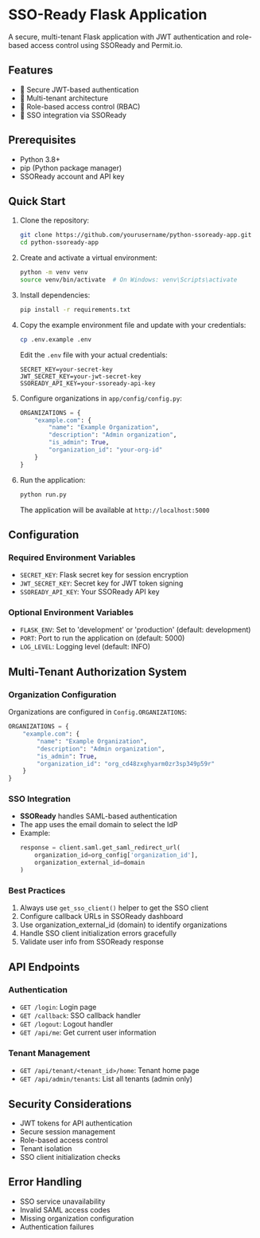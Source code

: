 # SSO-Ready Flask Application

A secure, multi-tenant Flask application with JWT authentication and role-based access control using SSOReady and Permit.io.

## Features

- 🔐 Secure JWT-based authentication
- 🏢 Multi-tenant architecture
- 👥 Role-based access control (RBAC)
- 🔄 SSO integration via SSOReady

## Prerequisites

- Python 3.8+
- pip (Python package manager)
- SSOReady account and API key

## Quick Start

1. Clone the repository:

   ```bash
   git clone https://github.com/yourusername/python-ssoready-app.git
   cd python-ssoready-app
   ```

2. Create and activate a virtual environment:

   ```bash
   python -m venv venv
   source venv/bin/activate  # On Windows: venv\Scripts\activate
   ```

3. Install dependencies:

   ```bash
   pip install -r requirements.txt
   ```

4. Copy the example environment file and update with your credentials:

   ```bash
   cp .env.example .env
   ```

   Edit the `.env` file with your actual credentials:
   ```env
   SECRET_KEY=your-secret-key
   JWT_SECRET_KEY=your-jwt-secret-key
   SSOREADY_API_KEY=your-ssoready-api-key
   ```

5. Configure organizations in `app/config/config.py`:
   ```python
   ORGANIZATIONS = {
       "example.com": {
           "name": "Example Organization",
           "description": "Admin organization",
           "is_admin": True,
           "organization_id": "your-org-id"
       }
   }
   ```

6. Run the application:

   ```bash
   python run.py
   ```

   The application will be available at `http://localhost:5000`

## Configuration

### Required Environment Variables

- `SECRET_KEY`: Flask secret key for session encryption
- `JWT_SECRET_KEY`: Secret key for JWT token signing
- `SSOREADY_API_KEY`: Your SSOReady API key

### Optional Environment Variables

- `FLASK_ENV`: Set to 'development' or 'production' (default: development)
- `PORT`: Port to run the application on (default: 5000)
- `LOG_LEVEL`: Logging level (default: INFO)

## Multi-Tenant Authorization System

### Organization Configuration

Organizations are configured in `Config.ORGANIZATIONS`:
```python
ORGANIZATIONS = {
    "example.com": {
        "name": "Example Organization",
        "description": "Admin organization",
        "is_admin": True,
        "organization_id": "org_cd48zxghyarm0zr3sp349p59r"
    }
}
```

### SSO Integration

- **SSOReady** handles SAML-based authentication
- The app uses the email domain to select the IdP
- Example:
  ```python
  response = client.saml.get_saml_redirect_url(
      organization_id=org_config['organization_id'],
      organization_external_id=domain
  )
  ```

### Best Practices

1. Always use `get_sso_client()` helper to get the SSO client
2. Configure callback URLs in SSOReady dashboard
3. Use organization_external_id (domain) to identify organizations
4. Handle SSO client initialization errors gracefully
5. Validate user info from SSOReady response

## API Endpoints

### Authentication
- `GET /login`: Login page
- `GET /callback`: SSO callback handler
- `GET /logout`: Logout handler
- `GET /api/me`: Get current user information

### Tenant Management
- `GET /api/tenant/<tenant_id>/home`: Tenant home page
- `GET /api/admin/tenants`: List all tenants (admin only)

## Security Considerations

- JWT tokens for API authentication
- Secure session management
- Role-based access control
- Tenant isolation
- SSO client initialization checks

## Error Handling

- SSO service unavailability
- Invalid SAML access codes
- Missing organization configuration
- Authentication failures
